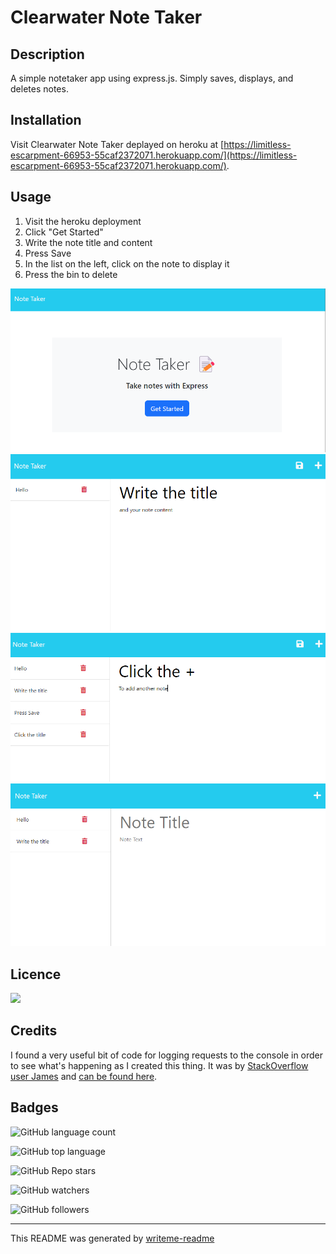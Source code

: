 # Clearwater Note Taker
 


## Description

A simple notetaker app using express.js.  Simply saves, displays, and deletes notes.


## Installation

Visit Clearwater Note Taker deplayed on heroku at [https://limitless-escarpment-66953-55caf2372071.herokuapp.com/](https://limitless-escarpment-66953-55caf2372071.herokuapp.com/).


## Usage

1. Visit the heroku deployment
2. Click "Get Started"
3. Write the note title and content
4. Press Save
5. In the list on the left, click on the note to display it
6. Press the bin to delete

![Get Started](public\assets\images\Screenshot-1.png)
![Write the note](public\assets\images\Screenshot-2.png)
![View notes](public\assets\images\Screenshot-3.png)
![Delete notes](public\assets\images\Screenshot-4.png)


## Licence

![](https://img.shields.io/badge/license-GPL-red)




## Credits

I found a very useful bit of code for logging requests to the console in order to see what's happening as I created this thing.
It was by [StackOverflow user James](https://stackoverflow.com/users/1013380/james) and [can be found here](https://stackoverflow.com/a/68687930/1440135).



## Badges

![GitHub language count](https://img.shields.io/github/languages/count/poisoned-eden/clearwater-note-taker)

![GitHub top language](https://img.shields.io/github/languages/top/poisoned-eden/clearwater-note-taker)

![GitHub Repo stars](https://img.shields.io/github/stars/poisoned-eden/clearwater-note-taker?style=social)

![GitHub watchers](https://img.shields.io/github/watchers/poisoned-eden/clearwater-note-taker?style=social)

![GitHub followers](https://img.shields.io/github/followers/poisoned-eden?style=social)

___
This README was generated by [writeme-readme](https:github.com/poisoned-eden/writeme-readme)